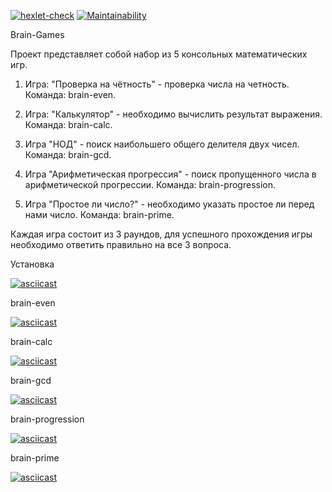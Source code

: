 [![hexlet-check](https://github.com/johnny-the-dev/python-project-lvl1/actions/workflows/hexlet-check.yml/badge.svg)](https://github.com/johnny-the-dev/python-project-lvl1/actions/workflows/hexlet-check.yml)  [![Maintainability](https://api.codeclimate.com/v1/badges/1496a9d61fea445f35b4/maintainability)](https://codeclimate.com/github/johnalt/python-project-lvl1/maintainability)

Brain-Games

Проект представляет собой набор из 5 консольных математических игр.

1. Игра: "Проверка на чётность" - проверка числа на четность.
   Команда: brain-even.

2. Игра: "Калькулятор" - необходимо вычислить результат выражения.
   Команда: brain-calc. 

3. Игра "НОД" - поиск наибольшего общего делителя двух чисел.
   Команда: brain-gcd.

4. Игра "Арифметическая прогрессия" - поиск пропущенного числа в арифметической прогрессии. 
   Команда: brain-progression.

5. Игра "Простое ли число?" - необходимо указать простое ли перед нами число. 
   Команда: brain-prime.

Каждая игра состоит из 3 раундов, для успешного прохождения игры необходимо ответить правильно на все 3 вопроса.


Установка

[![asciicast](https://asciinema.org/a/Z8Tzq3kcaOsmBOOia7QGntUxr.svg)](https://asciinema.org/a/Z8Tzq3kcaOsmBOOia7QGntUxr)


brain-even

[![asciicast](https://asciinema.org/a/f9Tk6F6C88IPGL4TfwbBnSul1.svg)](https://asciinema.org/a/f9Tk6F6C88IPGL4TfwbBnSul1)


brain-calc

[![asciicast](https://asciinema.org/a/rpABld2p8sP8Mk84PgCv2kdKK.svg)](https://asciinema.org/a/rpABld2p8sP8Mk84PgCv2kdKK)


brain-gcd

[![asciicast](https://asciinema.org/a/TCyuzm3EgqhmGrQEeb87JNbAi.svg)](https://asciinema.org/a/TCyuzm3EgqhmGrQEeb87JNbAi)


brain-progression

[![asciicast](https://asciinema.org/a/6ZiSFDNCLKSeQ2rSk5UD7AdIh.svg)](https://asciinema.org/a/6ZiSFDNCLKSeQ2rSk5UD7AdIh)


brain-prime

[![asciicast](https://asciinema.org/a/NrmemMYdG3qSvViXfUJ5yqGWr.svg)](https://asciinema.org/a/NrmemMYdG3qSvViXfUJ5yqGWr)
